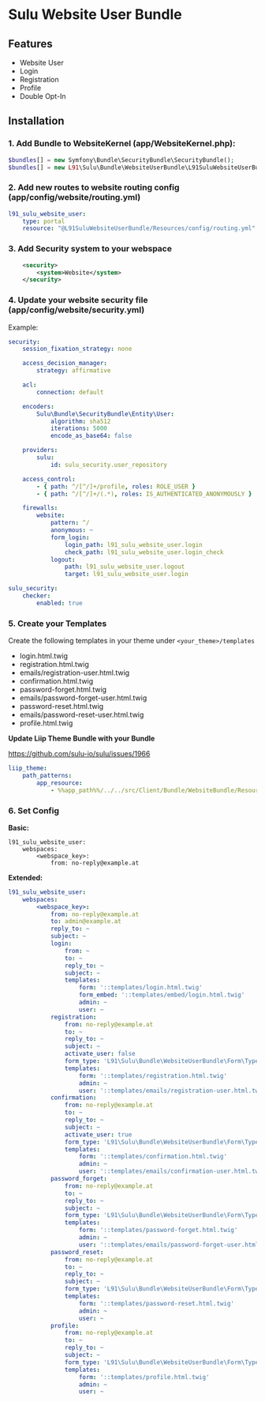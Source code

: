 # Sulu Website User Bundle

## Features

 - Website User
 - Login
 - Registration
 - Profile
 - Double Opt-In

## Installation

### 1. Add Bundle to WebsiteKernel (app/WebsiteKernel.php):

```php
$bundles[] = new Symfony\Bundle\SecurityBundle\SecurityBundle();
$bundles[] = new L91\Sulu\Bundle\WebsiteUserBundle\L91SuluWebsiteUserBundle();
 ```

### 2. Add new routes to website routing config (app/config/website/routing.yml)

```yml
l91_sulu_website_user:
    type: portal
    resource: "@L91SuluWebsiteUserBundle/Resources/config/routing.yml"
```

### 3. Add Security system to your webspace

```xml
    <security>
        <system>Website</system>
    </security>
```

### 4. Update your website security file (app/config/website/security.yml)

Example:

```yml
security:
    session_fixation_strategy: none

    access_decision_manager:
        strategy: affirmative

    acl:
        connection: default

    encoders:
        Sulu\Bundle\SecurityBundle\Entity\User:
            algorithm: sha512
            iterations: 5000
            encode_as_base64: false

    providers:
        sulu:
            id: sulu_security.user_repository

    access_control:
        - { path: ^/[^/]+/profile, roles: ROLE_USER }
        - { path: ^/[^/]+/(.*), roles: IS_AUTHENTICATED_ANONYMOUSLY }

    firewalls:
        website:
            pattern: ^/
            anonymous: ~
            form_login:
                login_path: l91_sulu_website_user.login
                check_path: l91_sulu_website_user.login_check
            logout:
                path: l91_sulu_website_user.logout
                target: l91_sulu_website_user.login

sulu_security:
    checker:
        enabled: true
```

### 5. Create your Templates

Create the following templates in your theme under `<your_theme>/templates`

 - login.html.twig
 - registration.html.twig
 - emails/registration-user.html.twig
 - confirmation.html.twig
 - password-forget.html.twig
 - emails/password-forget-user.html.twig
 - password-reset.html.twig
 - emails/password-reset-user.html.twig
 - profile.html.twig
 
**Update Liip Theme Bundle with your Bundle**

https://github.com/sulu-io/sulu/issues/1966

```yml
liip_theme:
    path_patterns:
        app_resource:
            - %%app_path%%/../../src/Client/Bundle/WebsiteBundle/Resources/themes/%%current_theme%%/%%template%%
```

### 6. Set Config

**Basic:**

```
l91_sulu_website_user:
    webspaces:
        <webspace_key>:
            from: no-reply@example.at
```

**Extended:**

```yml
l91_sulu_website_user:
    webspaces:
        <webspace_key>:
            from: no-reply@example.at
            to: admin@example.at
            reply_to: ~
            subject: ~
            login:
                from: ~
                to: ~
                reply_to: ~
                subject: ~
                templates:
                    form: '::templates/login.html.twig'
                    form_embed: '::templates/embed/login.html.twig'
                    admin: ~
                    user: ~
            registration:
                from: no-reply@example.at
                to: ~
                reply_to: ~
                subject: ~
                activate_user: false
                form_type: 'L91\Sulu\Bundle\WebsiteUserBundle\Form\Type\RegistrationType'
                templates:
                    form: '::templates/registration.html.twig'
                    admin: ~
                    user: '::templates/emails/registration-user.html.twig'
            confirmation:
                from: no-reply@example.at
                to: ~
                reply_to: ~
                subject: ~
                activate_user: true
                form_type: 'L91\Sulu\Bundle\WebsiteUserBundle\Form\Type\ConfirmationType'
                templates:
                    form: '::templates/confirmation.html.twig'
                    admin: ~
                    user: '::templates/emails/confirmation-user.html.twig'
            password_forget:
                from: no-reply@example.at
                to: ~
                reply_to: ~
                subject: ~
                form_type: 'L91\Sulu\Bundle\WebsiteUserBundle\Form\Type\PasswordForgetType'
                templates:
                    form: '::templates/password-forget.html.twig'
                    admin: ~
                    user: '::templates/emails/password-forget-user.html.twig'
            password_reset:
                from: no-reply@example.at
                to: ~
                reply_to: ~
                subject: ~
                form_type: 'L91\Sulu\Bundle\WebsiteUserBundle\Form\Type\PasswordResetType'
                templates:
                    form: '::templates/password-reset.html.twig'
                    admin: ~
                    user: ~
            profile:
                from: no-reply@example.at
                to: ~
                reply_to: ~
                subject: ~
                form_type: 'L91\Sulu\Bundle\WebsiteUserBundle\Form\Type\ProfileType'
                templates:
                    form: '::templates/profile.html.twig'
                    admin: ~
                    user: ~
```
